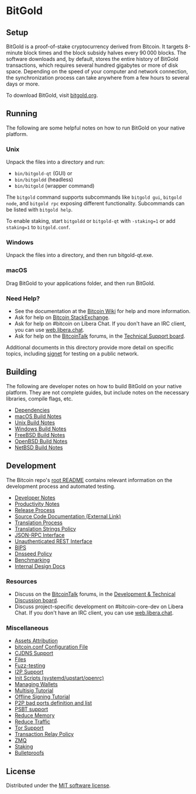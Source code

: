 BitGold
=============

Setup
---------------------
BitGold is a proof-of-stake cryptocurrency derived from Bitcoin. It targets 8-minute block times and the block subsidy halves every 90 000 blocks. The software downloads and, by default, stores the entire history of BitGold transactions, which requires several hundred gigabytes or more of disk space. Depending on the speed of your computer and network connection, the synchronization process can take anywhere from a few hours to several days or more.

To download BitGold, visit [bitgold.org](https://bitgold.org/en/download/).

Running
---------------------
The following are some helpful notes on how to run BitGold on your native platform.

### Unix

Unpack the files into a directory and run:

- `bin/bitgold-qt` (GUI) or
- `bin/bitgoldd` (headless)
- `bin/bitgold` (wrapper command)

The `bitgold` command supports subcommands like `bitgold gui`, `bitgold node`, and `bitgold rpc` exposing different functionality. Subcommands can be listed with `bitgold help`.

To enable staking, start `bitgoldd` or `bitgold-qt` with `-staking=1` or add `staking=1` to `bitgold.conf`.

### Windows

Unpack the files into a directory, and then run bitgold-qt.exe.

### macOS

Drag BitGold to your applications folder, and then run BitGold.

### Need Help?

* See the documentation at the [Bitcoin Wiki](https://en.bitcoin.it/wiki/Main_Page) for help and more information.
* Ask for help on [Bitcoin StackExchange](https://bitcoin.stackexchange.com).
* Ask for help on #bitcoin on Libera Chat. If you don't have an IRC client, you can use [web.libera.chat](https://web.libera.chat/#bitcoin).
* Ask for help on the [BitcoinTalk](https://bitcointalk.org/) forums, in the [Technical Support board](https://bitcointalk.org/index.php?board=4.0).

Additional documents in this directory provide more detail on specific topics, including [signet](signet.md) for testing on a public network.

Building
---------------------
The following are developer notes on how to build BitGold on your native platform. They are not complete guides, but include notes on the necessary libraries, compile flags, etc.

- [Dependencies](dependencies.md)
- [macOS Build Notes](build-osx.md)
- [Unix Build Notes](build-unix.md)
- [Windows Build Notes](build-windows-msvc.md)
- [FreeBSD Build Notes](build-freebsd.md)
- [OpenBSD Build Notes](build-openbsd.md)
- [NetBSD Build Notes](build-netbsd.md)

Development
---------------------
The Bitcoin repo's [root README](/README.md) contains relevant information on the development process and automated testing.

- [Developer Notes](developer-notes.md)
- [Productivity Notes](productivity.md)
- [Release Process](release-process.md)
- [Source Code Documentation (External Link)](https://doxygen.bitgold.org/)
- [Translation Process](translation_process.md)
- [Translation Strings Policy](translation_strings_policy.md)
- [JSON-RPC Interface](JSON-RPC-interface.md)
- [Unauthenticated REST Interface](REST-interface.md)
- [BIPS](bips.md)
- [Dnsseed Policy](dnsseed-policy.md)
- [Benchmarking](benchmarking.md)
- [Internal Design Docs](design/)

### Resources
* Discuss on the [BitcoinTalk](https://bitcointalk.org/) forums, in the [Development & Technical Discussion board](https://bitcointalk.org/index.php?board=6.0).
* Discuss project-specific development on #bitcoin-core-dev on Libera Chat. If you don't have an IRC client, you can use [web.libera.chat](https://web.libera.chat/#bitcoin-core-dev).

### Miscellaneous
- [Assets Attribution](assets-attribution.md)
- [bitcoin.conf Configuration File](bitcoin-conf.md)
- [CJDNS Support](cjdns.md)
- [Files](files.md)
- [Fuzz-testing](fuzzing.md)
- [I2P Support](i2p.md)
- [Init Scripts (systemd/upstart/openrc)](init.md)
- [Managing Wallets](managing-wallets.md)
- [Multisig Tutorial](multisig-tutorial.md)
- [Offline Signing Tutorial](offline-signing-tutorial.md)
- [P2P bad ports definition and list](p2p-bad-ports.md)
- [PSBT support](psbt.md)
- [Reduce Memory](reduce-memory.md)
- [Reduce Traffic](reduce-traffic.md)
- [Tor Support](tor.md)
- [Transaction Relay Policy](policy/README.md)
- [ZMQ](zmq.md)
- [Staking](staking.md)
- [Bulletproofs](bulletproofs.md)

License
---------------------
Distributed under the [MIT software license](/COPYING).

